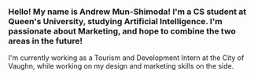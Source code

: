 ### Hello! My name is Andrew Mun-Shimoda! I'm a CS student at Queen's University, studying Artificial Intelligence. I'm passionate about Marketing, and hope to combine the two areas in the future!

I'm currently working as a Tourism and Development Intern at the City of Vaughn, while working on my design and marketing skills on the side. 

<!--
**andrew-mun-shimoda/andrew-mun-shimoda** is a ✨ _special_ ✨ repository because its `README.md` (this file) appears on your GitHub profile.

Here are some ideas to get you started:

- 🔭 I’m currently working on ...
- 🌱 I’m currently learning ...
- 👯 I’m looking to collaborate on ...
- 🤔 I’m looking for help with ...
- 💬 Ask me about ...
- 📫 How to reach me: ...
- 😄 Pronouns: ...
- ⚡ Fun fact: ...
-->
